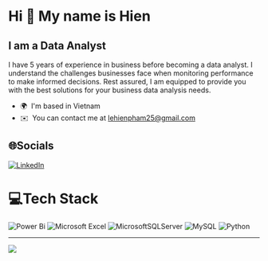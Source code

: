 Hi 👋 My name is Hien
=====================

I am a Data Analyst
----------------------------------------------

I have 5 years of experience in business before becoming a data analyst. I understand the challenges businesses face when monitoring performance to make informed decisions. Rest assured, I am equipped to provide you with the best solutions for your business data analysis needs.

*   🌍  I'm based in Vietnam
*   ✉️  You can contact me at [lehienpham25@gmail.com](mailto:lehienpham25@gmail.com)

## 🌐Socials
[![LinkedIn](https://img.shields.io/badge/LinkedIn-%230077B5.svg?logo=linkedin&logoColor=white)](https://linkedin.com/in/hienphamle) 

# 💻Tech Stack
![Power Bi](https://img.shields.io/badge/power_bi-F2C811?style=for-the-badge&logo=powerbi&logoColor=black) 	![Microsoft Excel](https://img.shields.io/badge/Microsoft_Excel-217346?style=for-the-badge&logo=microsoft-excel&logoColor=white) ![MicrosoftSQLServer](https://img.shields.io/badge/Microsoft%20SQL%20Sever-CC2927?style=for-the-badge&logo=microsoft%20sql%20server&logoColor=white) ![MySQL](https://img.shields.io/badge/mysql-%2300f.svg?style=for-the-badge&logo=mysql&logoColor=white) ![Python](https://img.shields.io/badge/python-3670A0?style=for-the-badge&logo=python&logoColor=ffdd54)

---
[![](https://visitcount.itsvg.in/api?id=HienPhamLe&icon=0&color=0)](https://visitcount.itsvg.in)

